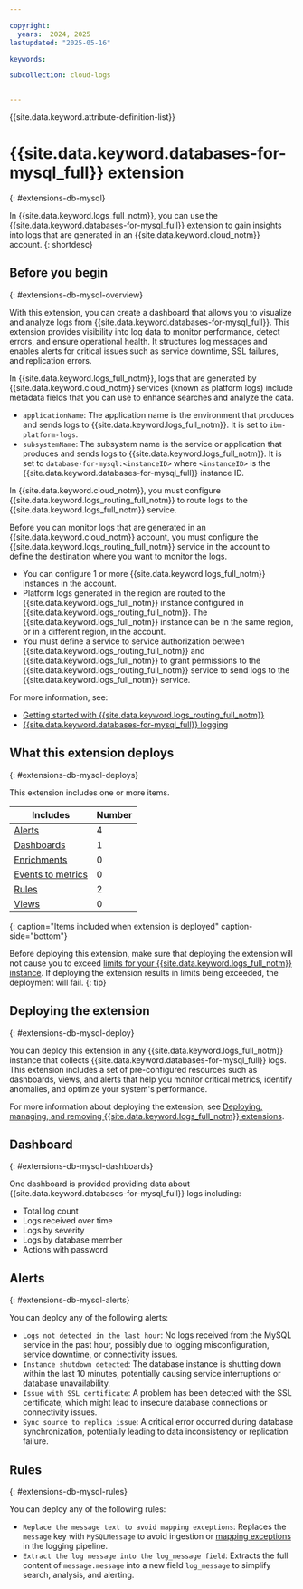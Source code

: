 ```yaml
---

copyright:
  years:  2024, 2025
lastupdated: "2025-05-16"

keywords:

subcollection: cloud-logs


---
```


{{site.data.keyword.attribute-definition-list}}


# {{site.data.keyword.databases-for-mysql_full}} extension
{: #extensions-db-mysql}

In {{site.data.keyword.logs_full_notm}}, you can use the {{site.data.keyword.databases-for-mysql_full}} extension to gain insights into logs that are generated in an {{site.data.keyword.cloud_notm}} account.
{: shortdesc}


## Before you begin
{: #extensions-db-mysql-overview}

With this extension, you can create a dashboard that allows you to visualize and analyze logs from {{site.data.keyword.databases-for-mysql_full}}. This extension provides visibility into log data to monitor performance, detect errors, and ensure operational health. It structures log messages and enables alerts for critical issues such as service downtime, SSL failures, and replication errors.

In {{site.data.keyword.logs_full_notm}}, logs that are generated by {{site.data.keyword.cloud_notm}} services (known as platform logs) include metadata fields that you can use to enhance searches and analyze the data.
- `applicationName`: The application name is the environment that produces and sends logs to {{site.data.keyword.logs_full_notm}}. It is set to `ibm-platform-logs`.
- `subsystemName`: The subsystem name is the service or application that produces and sends logs to {{site.data.keyword.logs_full_notm}}. It is set to `database-for-mysql:<instanceID>` where `<instanceID>` is the {{site.data.keyword.databases-for-mysql_full}} instance ID.

In {{site.data.keyword.cloud_notm}}, you must configure {{site.data.keyword.logs_routing_full_notm}} to route logs to the {{site.data.keyword.logs_full_notm}} service.

Before you can monitor logs that are generated in an {{site.data.keyword.cloud_notm}} account, you must configure the {{site.data.keyword.logs_routing_full_notm}} service in the account to define the destination where you want to monitor the logs.

- You can configure 1 or more {{site.data.keyword.logs_full_notm}} instances in the account.
- Platform logs generated in the region are routed to the {{site.data.keyword.logs_full_notm}} instance configured in {{site.data.keyword.logs_routing_full_notm}}. The {{site.data.keyword.logs_full_notm}} instance can be in the same region, or in a different region, in the account.
- You must define a service to service authorization between {{site.data.keyword.logs_routing_full_notm}} and {{site.data.keyword.logs_full_notm}} to grant permissions to the {{site.data.keyword.logs_routing_full_notm}} service to send logs to the {{site.data.keyword.logs_full_notm}} service.

For more information, see:
- [Getting started with {{site.data.keyword.logs_routing_full_notm}}](/docs/logs-router?topic=logs-router-getting-started)
- [{{site.data.keyword.databases-for-mysql_full}} logging](/docs/databases-for-mysql?topic=databases-for-mysql-logging)

## What this extension deploys
{: #extensions-db-mysql-deploys}

This extension includes one or more items.

| Includes | Number |
|----------|--------|
| [Alerts](/docs/cloud-logs?topic=cloud-logs-alerts) | 4 |
| [Dashboards](/docs/cloud-logs?topic=cloud-logs-about_dashboards) | 1 |
| [Enrichments](/docs/cloud-logs?topic=cloud-logs-enriching-data) | 0 |
| [Events to metrics](/docs/cloud-logs?topic=cloud-logs-configure-event2metrics) | 0 |
| [Rules](/docs/cloud-logs?topic=cloud-logs-log_parsing_rules) | 2 |
| [Views](/docs/cloud-logs?topic=cloud-logs-custom_views) | 0  |
{: caption="Items included when extension is deployed" caption-side="bottom"}

Before deploying this extension, make sure that deploying the extension will not cause you to exceed [limits for your {{site.data.keyword.logs_full_notm}} instance](/docs/cloud-logs?topic=cloud-logs-limits). If deploying the extension results in limits being exceeded, the deployment will fail.
{: tip}

## Deploying the extension
{: #extensions-db-mysql-deploy}

You can deploy this extension in any {{site.data.keyword.logs_full_notm}} instance that collects {{site.data.keyword.databases-for-mysql_full}} logs. This extension includes a set of pre-configured resources such as dashboards, views, and alerts that help you monitor critical metrics, identify anomalies, and optimize your system's performance.

For more information about deploying the extension, see [Deploying, managing, and removing {{site.data.keyword.logs_full_notm}} extensions](/docs/cloud-logs?topic=cloud-logs-extensions-mgmt).

## Dashboard
{: #extensions-db-mysql-dashboards}

One dashboard is provided providing data about {{site.data.keyword.databases-for-mysql_full}} logs including:

* Total log count
* Logs received over time
* Logs by severity
* Logs by database member
* Actions with password

## Alerts
{: #extensions-db-mysql-alerts}

You can deploy any of the following alerts:

* `Logs not detected in the last hour`: No logs received from the MySQL service in the past hour, possibly due to logging misconfiguration, service downtime, or connectivity issues.
* `Instance shutdown detected`: The database instance is shutting down within the last 10 minutes, potentially causing service interruptions or database unavailability.
* `Issue with SSL certificate`: A problem has been detected with the SSL certificate, which might lead to insecure database connections or connectivity issues.
* `Sync source to replica issue`: A critical error occurred during database synchronization, potentially leading to data inconsistency or replication failure.

## Rules
{: #extensions-db-mysql-rules}

You can deploy any of the following rules:

* `Replace the message text to avoid mapping exceptions`: Replaces the `message` key with `MySQLMessage` to avoid ingestion or [mapping exceptions](/docs/cloud-logs?topic=cloud-logs-query-mapping-exceptions) in the logging pipeline.
* `Extract the log message into the log_message field`: Extracts the full content of `message.message` into a new field `log_message` to simplify search, analysis, and alerting.

 
